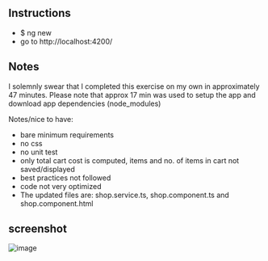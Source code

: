 ## Instructions 

* $ ng new <app-name> 
* go to http://localhost:4200/

## Notes


I solemnly swear that I completed this exercise on my own in approximately 47 minutes. 
Please note that approx 17 min was used to setup the app and download app dependencies (node_modules)


Notes/nice to have:
* bare minimum requirements
* no css
* no unit test
* only total cart cost is computed, items and no. of items in cart not saved/displayed
* best practices not followed
* code not very optimized
* The updated files are: shop.service.ts, shop.component.ts and shop.component.html


## screenshot
![image](https://user-images.githubusercontent.com/83465456/117533890-a85cde80-b021-11eb-99eb-1f954c1dcb26.png)
